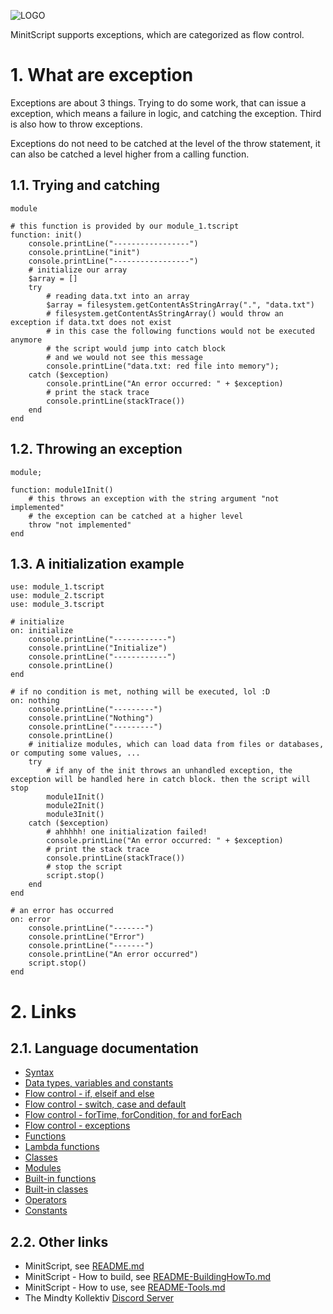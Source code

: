 ![LOGO](https://raw.githubusercontent.com/andreasdr/minitscript/master/resources/github/minitscript-logo.png)

MinitScript supports exceptions, which are categorized as flow control.

# 1. What are exception

Exceptions are about 3 things. Trying to do some work, that can issue a exception, which means a failure in logic, and catching the exception. 
Third is also how to throw exceptions.

Exceptions do not need to be catched at the level of the throw statement, it can also be catched a level higher from a calling function. 

## 1.1. Trying and catching

```
module

# this function is provided by our module_1.tscript
function: init()
	console.printLine("-----------------")
	console.printLine("init")
	console.printLine("-----------------")
	# initialize our array
	$array = []
	try
		# reading data.txt into an array
		$array = filesystem.getContentAsStringArray(".", "data.txt")	
		# filesystem.getContentAsStringArray() would throw an exception if data.txt does not exist
		# in this case the following functions would not be executed anymore
		# the script would jump into catch block
		# and we would not see this message
		console.printLine("data.txt: red file into memory");
	catch ($exception)
		console.printLine("An error occurred: " + $exception)
		# print the stack trace
		console.printLine(stackTrace())
	end
end
```

## 1.2. Throwing an exception

```
module;

function: module1Init()
	# this throws an exception with the string argument "not implemented"
	# the exception can be catched at a higher level
	throw "not implemented"
end
```

## 1.3. A initialization example

```
use: module_1.tscript
use: module_2.tscript
use: module_3.tscript

# initialize
on: initialize
	console.printLine("------------")
	console.printLine("Initialize")
	console.printLine("------------")
	console.printLine()
end

# if no condition is met, nothing will be executed, lol :D
on: nothing
	console.printLine("---------")
	console.printLine("Nothing")
	console.printLine("---------")
	console.printLine()
	# initialize modules, which can load data from files or databases, or computing some values, ...
	try
		# if any of the init throws an unhandled exception, the exception will be handled here in catch block. then the script will stop
		module1Init()
		module2Init()
		module3Init()
	catch ($exception)
		# ahhhhh! one initialization failed!
		console.printLine("An error occurred: " + $exception)
		# print the stack trace
		console.printLine(stackTrace())
		# stop the script
		script.stop()
	end
end

# an error has occurred
on: error
	console.printLine("-------")
	console.printLine("Error")
	console.printLine("-------")
	console.printLine("An error occurred")
	script.stop()
end
```

# 2. Links

## 2.1. Language documentation
- [Syntax](./README-Syntax.md)
- [Data types, variables and constants](./README-DataTypes.md)
- [Flow control - if, elseif and else](./README-FlowControl-Conditions.md)
- [Flow control - switch, case and default](./README-FlowControl-Conditions2.md)
- [Flow control - forTime, forCondition, for and forEach](./README-FlowControl-Loops.md)
- [Flow control - exceptions](./README-FlowControl-Exceptions.md)
- [Functions](./README-Functions.md)
- [Lambda functions](./README-Lambda-Functions.md)
- [Classes](./README-Classes.md)
- [Modules](./README-Modules.md)
- [Built-in functions](./README-BuiltIn-Functions.md)
- [Built-in classes](./README-BuiltIn-Classes.md)
- [Operators](./README-Operators.md)
- [Constants](./README-Constants.md)

## 2.2. Other links

- MinitScript, see [README.md](../README.md)
- MinitScript - How to build, see [README-BuildingHowTo.md](../README-BuildingHowTo.md)
- MinitScript - How to use, see [README-Tools.md](../README-Tools.md)
- The Mindty Kollektiv [Discord Server](https://discord.gg/Na4ACaFD)
